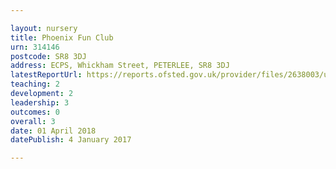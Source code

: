 ```yaml
---

layout: nursery
title: Phoenix Fun Club
urn: 314146
postcode: SR8 3DJ
address: ECPS, Whickham Street, PETERLEE, SR8 3DJ
latestReportUrl: https://reports.ofsted.gov.uk/provider/files/2638003/urn/314146.pdf
teaching: 2
development: 2
leadership: 3
outcomes: 0
overall: 3
date: 01 April 2018 
datePublish: 4 January 2017

---
```

